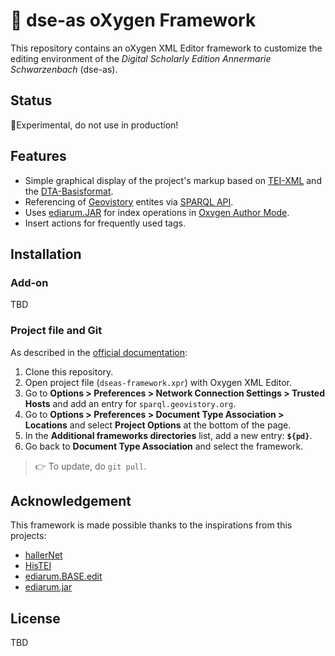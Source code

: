 # 📑 dse-as oXygen Framework

This repository contains an oXygen XML Editor framework to customize the editing environment of the _Digital Scholarly Edition Annermarie Schwarzenbach_ (dse-as).

## Status

🔬Experimental, do not use in production!

## Features

* Simple graphical display of the project's markup based on [TEI-XML](https://tei-c.org/guidelines/) and the [DTA-Basisformat](https://www.deutschestextarchiv.de/doku/basisformat/index.html).
* Referencing of [Geovistory](https://www.geovistory.org/) entites via [SPARQL API](https://www.geovistory.org/sparql).
* Uses [ediarum.JAR](https://github.com/ediarum/ediarum.JAR) for index operations in [Oxygen Author Mode](https://www.oxygenxml.com/doc/versions/24.1/ug-editor/topics/editing-xml-documents-author.html).
* Insert actions for frequently used tags.

## Installation

### Add-on

TBD

### Project file and Git

As described in the [official documentation](https://www.oxygenxml.com/doc/versions/23.0/ug-editor/topics/author-document-type-extension-sharing.html):

1. Clone this repository.
2. Open project file (`dseas-framework.xpr`) with Oxygen XML Editor.
3. Go to **Options > Preferences > Network Connection Settings > Trusted Hosts** and add an entry for `sparql.geovistory.org`.
4. Go to **Options > Preferences > Document Type Association > Locations** and select **Project Options** at the bottom of the page.
5. In the **Additional frameworks directories** list, add a new entry: **`${pd}`**.
6. Go back to **Document Type Association** and select the framework.

> 👉 To update, do `git pull`.

## Acknowledgement

This framework is made possible thanks to the inspirations from this projects:

* [hallerNet](https://hallernet.org/)
* [HisTEI](https://github.com/odaata/HisTEI)
* [ediarum.BASE.edit](https://github.com/ediarum/ediarum.BASE.edit)
* [ediarum.jar](https://github.com/ediarum/ediarum.JAR)

## License

TBD